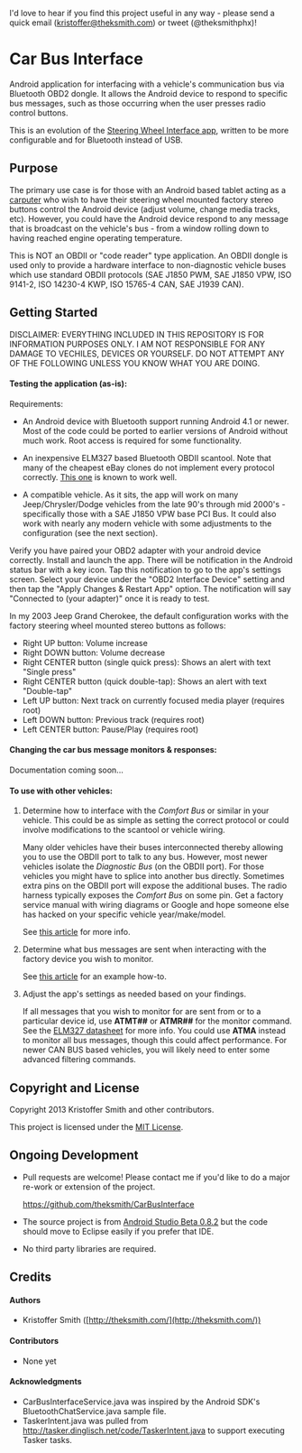 I'd love to hear if you find this project useful in any way - please send a quick email (kristoffer@theksmith.com) or tweet (@theksmithphx)!


# Car Bus Interface

Android application for interfacing with a vehicle's communication bus via Bluetooth OBD2 dongle. It allows the Android device to respond to specific bus messages, such as those occurring when the user presses radio control buttons.

This is an evolution of the [Steering Wheel Interface app](https://github.com/theksmith/Steering-Wheel-Interface), written to be more configurable and for Bluetooth instead of USB.

## Purpose

The primary use case is for those with an Android based tablet acting as a [carputer](http://en.wikipedia.org/wiki/Carputer) who wish to have their steering wheel mounted factory stereo buttons control the Android device (adjust volume, change media tracks, etc). However, you could have the Android device respond to any message that is broadcast on the vehicle's bus - from a window rolling down to having reached engine operating temperature.

This is NOT an OBDII or "code reader" type application. An OBDII dongle is used only to provide a hardware interface to non-diagnostic vehicle buses which use standard OBDII protocols (SAE J1850 PWM, SAE J1850 VPW, ISO 9141-2, ISO 14230-4 KWP, ISO 15765-4 CAN, SAE J1939 CAN).

## Getting Started

DISCLAIMER: EVERYTHING INCLUDED IN THIS REPOSITORY IS FOR INFORMATION PURPOSES ONLY. I AM NOT RESPONSIBLE FOR ANY DAMAGE TO VECHILES, DEVICES OR YOURSELF. DO NOT ATTEMPT ANY OF THE FOLLOWING UNLESS YOU KNOW WHAT YOU ARE DOING.

#### Testing the application (as-is):

Requirements:

+	An Android device with Bluetooth support running Android 4.1 or newer. Most of the code could be ported to earlier versions of Android without much work. Root access is required for some functionality.

+	An inexpensive ELM327 based Bluetooth OBDII scantool. Note that many of the cheapest eBay clones do not implement every protocol correctly. [This one](http://amzn.to/1oCmW0X) is known to work well.

+	A compatible vehicle. As it sits, the app will work on many Jeep/Chrysler/Dodge vehicles from the late 90's through mid 2000's - specifically those with a SAE J1850 VPW base PCI Bus. It could also work with nearly any modern vehicle with some adjustments to the configuration (see the next section).

Verify you have paired your OBD2 adapter with your android device correctly. Install and launch the app. There will be notification in the Android status bar with a key icon. Tap this notification to go to the app's settings screen. Select your device under the "OBD2 Interface Device" setting and then tap the "Apply Changes & Restart App" option. The notification will say "Connected to (your adapter)" once it is ready to test.

In my 2003 Jeep Grand Cherokee, the default configuration works with the factory steering wheel mounted stereo buttons as follows:

+	Right UP button: Volume increase
+	Right DOWN button: Volume decrease
+	Right CENTER button (single quick press): Shows an alert with text "Single press"
+	Right CENTER button (quick double-tap): Shows an alert with text "Double-tap"
+	Left UP button: Next track on currently focused media player (requires root)
+	Left DOWN button: Previous track (requires root)
+	Left CENTER button: Pause/Play (requires root)

#### Changing the car bus message monitors & responses:

Documentation coming soon...

#### To use with other vehicles:

1.	Determine how to interface with the *Comfort Bus* or similar in your vehicle. This could be as simple as setting the correct protocol or could involve modifications to the scantool or vehicle wiring.

	Many older vehicles have their buses interconnected thereby allowing you to use the OBDII port to talk to any bus. However, most newer vehicles isolate the *Diagnostic Bus* (on the OBDII port). For those vehicles you might have to splice into another bus directly. Sometimes extra pins on the OBDII port will expose the additional buses. The radio harness typically exposes the *Comfort Bus* on some pin. Get a factory service manual with wiring diagrams or Google and hope someone else has hacked on your specific vehicle year/make/model.

	See [this article](http://theksmith.com/technology/hack-vehicle-bus-cheap-easy-part-1/) for more info.

2.	Determine what bus messages are sent when interacting with the factory device you wish to monitor.
	
	See [this article](http://theksmith.com/technology/hack-vehicle-bus-cheap-easy-part-2/) for an example how-to.

3.	Adjust the app's settings as needed based on your findings.

	If all messages that you wish to monitor for are sent from or to a particular device id, use **ATMT##** or **ATMR##** for the monitor command. See the [ELM327 datasheet](http://www.elmelectronics.com/DSheets/ELM327DS.pdf) for more info. You could use **ATMA** instead to monitor all bus messages, though this could affect performance. For newer CAN BUS based vehicles, you will likely need to enter some advanced filtering commands.

## Copyright and License

Copyright 2013 Kristoffer Smith and other contributors.

This project is licensed under the [MIT License](http://opensource.org/licenses/MIT).

## Ongoing Development

+	Pull requests are welcome! Please contact me if you'd like to do a major re-work or extension of the project.

	https://github.com/theksmith/CarBusInterface

+	The source project is from [Android Studio Beta 0.8.2](https://developer.android.com/sdk/installing/studio.html) but the code should move to Eclipse easily if you prefer that IDE.

+	No third party libraries are required.

## Credits

#### Authors

+	Kristoffer Smith ([http://theksmith.com/](http://theksmith.com/))

#### Contributors

+	None yet

#### Acknowledgments

+	CarBusInterfaceService.java was inspired by the Android SDK's BluetoothChatService.java sample file. 
+	TaskerIntent.java was pulled from http://tasker.dinglisch.net/code/TaskerIntent.java to support executing Tasker tasks.
